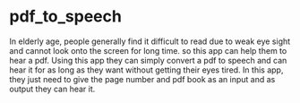 # pdf_to_speech
In elderly age, people generally find it difficult to read due to weak eye sight and cannot look onto the screen for long time. so this app can help them to hear a pdf.
Using this app they can simply convert a pdf to speech and can hear it for as long as they want without getting their eyes tired. In this app, they just need to give the
page number and pdf book as an input and as output they can hear it.
